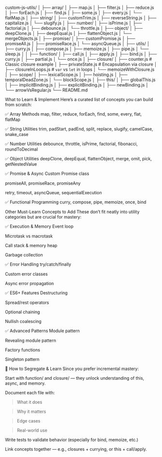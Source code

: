 custom-js-utils/
│
├── array/
│   ├── map.js
│   ├── filter.js
│   ├── reduce.js
│   ├── forEach.js
│   ├── find.js
│   ├── some.js
│   ├── every.js
│   └── flatMap.js
│
├── string/
│   ├── customTrim.js
│   ├── reverseString.js
│   ├── capitalize.js
│   └── slugify.js
│
├── number/
│   ├── isPrime.js
│   ├── factorial.js
│   ├── debounce.js
│   └── throttle.js
│
├── object/
│   ├── deepClone.js
│   ├── deepEqual.js
│   ├── flattenObject.js
│   └── mergeObjects.js
│
├── promise/
│   ├── customPromise.js
│   ├── promiseAll.js
│   ├── promiseRace.js
│   └── asyncQueue.js
│
├── utils/
│   ├── curry.js
│   ├── compose.js
│   ├── memoize.js
│   ├── pipe.js
│   └── sleep.js
│
│
├── function/
│   ├── call.js
│   ├── apply.js
│   ├── bind.js
│   ├── curry.js
│   ├── partial.js
│   └── once.js
│
├── closure/
│   ├── counter.js           # Classic closure example
│   ├── privateState.js      # Encapsulation via closure
│   ├── closureInLoops.js    # `var` vs `let` in loops
│   └── memoizeWithClosure.js
│
├── scope/
│   ├── lexicalScope.js
│   ├── hoisting.js
│   ├── temporalDeadZone.js
│   └── blockScope.js
│
├── this/
│   ├── globalThis.js
│   ├── implicitBinding.js
│   ├── explicitBinding.js
│   ├── newBinding.js
│   └── arrowVsRegular.js
└── README.md





What to Learn & Implement
Here’s a curated list of concepts you can build from scratch:

✅ Array Methods
map, filter, reduce, forEach, find, some, every, flat, flatMap

✅ String Utilities
trim, padStart, padEnd, split, replace, slugify, camelCase, snake_case

✅ Number Utilities
debounce, throttle, isPrime, factorial, fibonacci, roundToDecimal

✅ Object Utilities
deepClone, deepEqual, flattenObject, merge, omit, pick, getNestedValue

✅ Promise & Async
Custom Promise class

promiseAll, promiseRace, promiseAny

retry, timeout, asyncQueue, sequentialExecution

✅ Functional Programming
curry, compose, pipe, memoize, once, bind


Other Must-Learn Concepts to Add
These don’t fit neatly into utility categories but are crucial for mastery:

✅ Execution & Memory
Event loop

Microtask vs macrotask

Call stack & memory heap

Garbage collection

✅ Error Handling
try/catch/finally

Custom error classes

Async error propagation

✅ ES6+ Features
Destructuring

Spread/rest operators

Optional chaining

Nullish coalescing

✅ Advanced Patterns
Module pattern

Revealing module pattern

Factory functions

Singleton pattern

🧭 How to Segregate & Learn
Since you prefer incremental mastery:

Start with function/ and closure/ — they unlock understanding of this, async, and memory.

Document each file with:

> What it does

> Why it matters

> Edge cases

> Real-world use

Write tests to validate behavior (especially for bind, memoize, etc.)

Link concepts together — e.g., closures + currying, or this + call/apply.